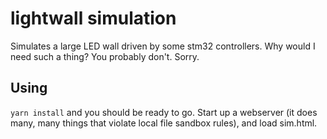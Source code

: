 # lightwall simulation

Simulates a large LED wall driven by some stm32 controllers. Why would I need such a thing? You probably don't. Sorry.

## Using

`yarn install` and you should be ready to go. Start up a webserver (it does many, many things that violate local file sandbox rules), and load sim.html.
